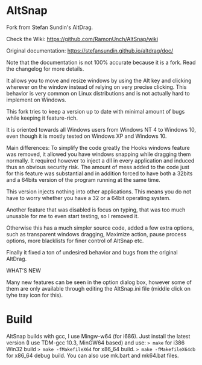 # AltSnap
Fork from Stefan Sundin's AltDrag.

Check the Wiki: https://github.com/RamonUnch/AltSnap/wiki

Original documentation: https://stefansundin.github.io/altdrag/doc/

Note that the documentation is not 100% accurate because it is a fork.
Read the changelog for more details.

It allows you to move and resize windows by using the Alt key and clicking wherever on the window instead of relying on very precise clicking.
This behavior is very common on Linux distributions and is not actually hard to implement on Windows.

This fork tries to keep a version up to date with minimal amount of bugs while keeping it feature-rich.

It is oriented towards all Windows users from Windows NT 4 to Windows 10, even though it is mostly tested on Windows XP and Windows 10.

Main differences:
To simplify the code greatly the Hooks windows feature was removed, it allowed you have windows snapping while dragging them normally. It required however to inject a dll in every application and induced thus an obvious security risk. The amount of mess added to the code just for this feature was substantial and in addition forced to have both a 32bits and a 64bits version of the program running at the same time.

This version injects nothing into other applications. This means you do not have to worry whether you have a 32 or a 64bit operating system.

Another feature that was disabled is focus on typing, that was too much unusable for me to even start testing, so I removed it.

Otherwise this has a much simpler source code, added a few extra options, such as transparent windows dragging, Maximize action, pause process options, more blacklists for finer control of AltSnap etc. 

Finally it fixed a ton of undesired behavior and bugs from the original AltDrag.

WHAT'S NEW

Many new features can be seen in the option dialog box, however some of them are only available through editing the AltSnap.ini file (middle click on tyhe tray icon for this).

# Build
AltSnap builds with gcc, I use Mingw-w64 (for i686).
Just install the latest version (I use TDM-gcc 10.3, MinGW64 based) and use:
`> make` for i386 Win32 build
`> make -fMakefileX64` for x86_64 build.
`> make -fMakefileX64db` for x86_64 debug build.
You can also use mk.bart and mk64.bat files.
